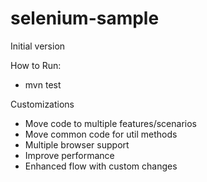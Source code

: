 # selenium-sample

Initial version

How to Run:
 - mvn test

Customizations

 - Move code to multiple features/scenarios
 - Move common code for util methods
 - Multiple browser support
 - Improve performance
 - Enhanced flow with custom changes